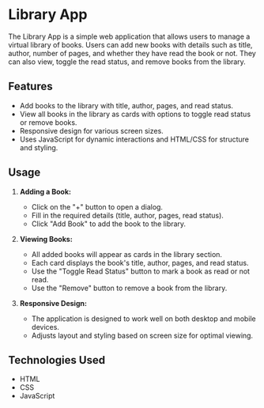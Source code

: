 # Library App

The Library App is a simple web application that allows users to manage a virtual library of books. Users can add new books with details such as title, author, number of pages, and whether they have read the book or not. They can also view, toggle the read status, and remove books from the library.

## Features

- Add books to the library with title, author, pages, and read status.
- View all books in the library as cards with options to toggle read status or remove books.
- Responsive design for various screen sizes.
- Uses JavaScript for dynamic interactions and HTML/CSS for structure and styling.

## Usage

1. **Adding a Book:**
   - Click on the "+" button to open a dialog.
   - Fill in the required details (title, author, pages, read status).
   - Click "Add Book" to add the book to the library.

2. **Viewing Books:**
   - All added books will appear as cards in the library section.
   - Each card displays the book's title, author, pages, and read status.
   - Use the "Toggle Read Status" button to mark a book as read or not read.
   - Use the "Remove" button to remove a book from the library.

3. **Responsive Design:**
   - The application is designed to work well on both desktop and mobile devices.
   - Adjusts layout and styling based on screen size for optimal viewing.


## Technologies Used

- HTML
- CSS
- JavaScript
